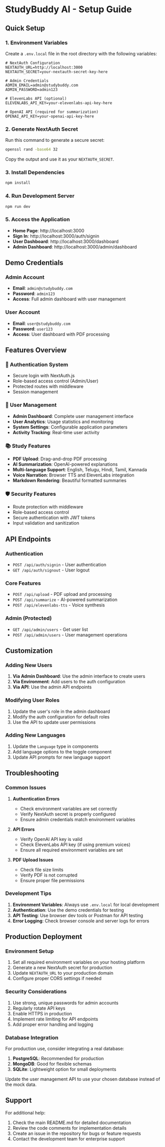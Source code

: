 # StudyBuddy AI - Setup Guide

## Quick Setup

### 1. Environment Variables

Create a `.env.local` file in the root directory with the following variables:

```env
# NextAuth Configuration
NEXTAUTH_URL=http://localhost:3000
NEXTAUTH_SECRET=your-nextauth-secret-key-here

# Admin Credentials
ADMIN_EMAIL=admin@studybuddy.com
ADMIN_PASSWORD=admin123

# ElevenLabs API (optional)
ELEVENLABS_API_KEY=your-elevenlabs-api-key-here

# OpenAI API (required for summarization)
OPENAI_API_KEY=your-openai-api-key-here
```

### 2. Generate NextAuth Secret

Run this command to generate a secure secret:

```bash
openssl rand -base64 32
```

Copy the output and use it as your `NEXTAUTH_SECRET`.

### 3. Install Dependencies

```bash
npm install
```

### 4. Run Development Server

```bash
npm run dev
```

### 5. Access the Application

- **Home Page**: http://localhost:3000
- **Sign In**: http://localhost:3000/auth/signin
- **User Dashboard**: http://localhost:3000/dashboard
- **Admin Dashboard**: http://localhost:3000/admin/dashboard

## Demo Credentials

### Admin Account

- **Email**: `admin@studybuddy.com`
- **Password**: `admin123`
- **Access**: Full admin dashboard with user management

### User Account

- **Email**: `user@studybuddy.com`
- **Password**: `user123`
- **Access**: User dashboard with PDF processing

## Features Overview

### 🔐 Authentication System

- Secure login with NextAuth.js
- Role-based access control (Admin/User)
- Protected routes with middleware
- Session management

### 👥 User Management

- **Admin Dashboard**: Complete user management interface
- **User Analytics**: Usage statistics and monitoring
- **System Settings**: Configurable application parameters
- **Activity Tracking**: Real-time user activity

### 📚 Study Features

- **PDF Upload**: Drag-and-drop PDF processing
- **AI Summarization**: OpenAI-powered explanations
- **Multi-language Support**: English, Telugu, Hindi, Tamil, Kannada
- **Voice Narration**: Browser TTS and ElevenLabs integration
- **Markdown Rendering**: Beautiful formatted summaries

### 🛡️ Security Features

- Route protection with middleware
- Role-based access control
- Secure authentication with JWT tokens
- Input validation and sanitization

## API Endpoints

### Authentication

- `POST /api/auth/signin` - User authentication
- `GET /api/auth/signout` - User logout

### Core Features

- `POST /api/upload` - PDF upload and processing
- `POST /api/summarize` - AI-powered summarization
- `POST /api/elevenlabs-tts` - Voice synthesis

### Admin (Protected)

- `GET /api/admin/users` - Get user list
- `POST /api/admin/users` - User management operations

## Customization

### Adding New Users

1. **Via Admin Dashboard**: Use the admin interface to create users
2. **Via Environment**: Add users to the auth configuration
3. **Via API**: Use the admin API endpoints

### Modifying User Roles

1. Update the user's role in the admin dashboard
2. Modify the auth configuration for default roles
3. Use the API to update user permissions

### Adding New Languages

1. Update the `Language` type in components
2. Add language options to the toggle component
3. Update API prompts for new language support

## Troubleshooting

### Common Issues

1. **Authentication Errors**

   - Check environment variables are set correctly
   - Verify NextAuth secret is properly configured
   - Ensure admin credentials match environment variables

2. **API Errors**

   - Verify OpenAI API key is valid
   - Check ElevenLabs API key (if using premium voices)
   - Ensure all required environment variables are set

3. **PDF Upload Issues**
   - Check file size limits
   - Verify PDF is not corrupted
   - Ensure proper file permissions

### Development Tips

1. **Environment Variables**: Always use `.env.local` for local development
2. **Authentication**: Use the demo credentials for testing
3. **API Testing**: Use browser dev tools or Postman for API testing
4. **Error Logging**: Check browser console and server logs for errors

## Production Deployment

### Environment Setup

1. Set all required environment variables on your hosting platform
2. Generate a new NextAuth secret for production
3. Update `NEXTAUTH_URL` to your production domain
4. Configure proper CORS settings if needed

### Security Considerations

1. Use strong, unique passwords for admin accounts
2. Regularly rotate API keys
3. Enable HTTPS in production
4. Implement rate limiting for API endpoints
5. Add proper error handling and logging

### Database Integration

For production use, consider integrating a real database:

1. **PostgreSQL**: Recommended for production
2. **MongoDB**: Good for flexible schemas
3. **SQLite**: Lightweight option for small deployments

Update the user management API to use your chosen database instead of the mock data.

## Support

For additional help:

1. Check the main README.md for detailed documentation
2. Review the code comments for implementation details
3. Create an issue in the repository for bugs or feature requests
4. Contact the development team for enterprise support
